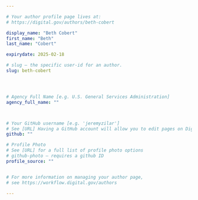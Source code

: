 ```yaml
---

# Your author profile page lives at:
# https://digital.gov/authors/beth-cobert

display_name: "Beth Cobert"
first_name: "Beth"
last_name: "Cobert"

expirydate: 2025-02-18

# slug — the specific user-id for an author.
slug: beth-cobert




# Agency Full Name [e.g. U.S. General Services Administration]
agency_full_name: ""



# Your GitHub username [e.g. 'jeremyzilar']
# See [URL] Having a GitHub account will allow you to edit pages on DigitalGov. The image used in your GitHub account can also be used to populate your digital.gov profile photo.
github: ""

# Profile Photo
# See [URL] for a full list of profile photo options
# github-photo — requires a github ID
profile_source: ""


# For more information on managing your author page,
# see https://workflow.digital.gov/authors

---
```

